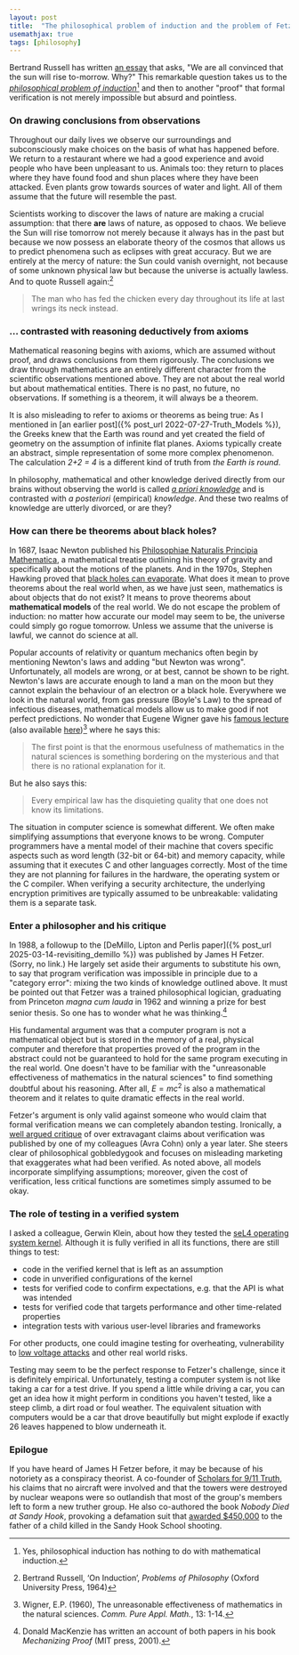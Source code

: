 ```yaml
---
layout: post
title:  "The philosophical problem of induction and the problem of Fetzer"
usemathjax: true 
tags: [philosophy]
---
```

Bertrand Russell has written [an essay](https://www.gutenberg.org/files/5827/5827-h/5827-h.htm#link2HCH0006) that asks,
"We are all convinced that the sun will rise to-morrow. Why?"
This remarkable question takes us to the [*philosophical problem of induction*](https://plato.stanford.edu/entries/induction-problem/)[^1]
and then to another "proof" that formal verification is not merely impossible 
but absurd and pointless.

[^1]: Yes, philosophical induction has nothing to do with mathematical induction.

### On drawing conclusions from observations

Throughout our daily lives we observe our surroundings and subconsciously
make choices on the basis of what has happened before.
We return to a restaurant where we had a good experience and avoid
people who have been unpleasant to us.
Animals too: they return to places where they have found food
and shun places where they have been attacked.
Even plants grow towards sources of water and light.
All of them assume that the future will resemble the past.

Scientists working to discover the laws of nature are making a crucial assumption:
that there **are** laws of nature, as opposed to chaos.
We believe the Sun will rise tomorrow not merely because it always has in the past
but because we now possess an elaborate theory of the cosmos
that allows us to predict phenomena such as eclipses with great accuracy.
But we are entirely at the mercy of nature:
the Sun could vanish overnight, not because of some unknown physical law
but because the universe is actually lawless.
And to quote Russell again:[^2]

> The man who has fed the chicken every day throughout its life at last wrings its neck instead.

[^2]: Bertrand Russell, ‘On Induction’, *Problems of Philosophy* (Oxford University Press, 1964)


### ... contrasted with reasoning deductively from axioms

Mathematical reasoning begins with axioms, which are assumed without proof,
and draws conclusions from them rigorously.
The conclusions we draw through mathematics are an entirely different character from the scientific observations mentioned above.
They are not about the real world but about mathematical entities.
There is no past, no future, no observations.
If something is a theorem, it will always be a theorem.

It is also misleading to refer to axioms or theorems as being true:
As I mentioned in [an earlier post]({% post_url 2022-07-27-Truth_Models %}),
the Greeks knew that the Earth was round and yet created the field of geometry
on the assumption of infinite flat planes.
Axioms typically create an abstract, simple representation of some more complex phenomenon.
The calculation *2+2 = 4* is a different kind of truth from *the Earth is round*.

In philosophy, mathematical and other knowledge derived 
directly from our brains without observing the world is called
[*a priori knowledge*](https://plato.stanford.edu/entries/apriori/)
and is contrasted with *a posteriori* (empirical) *knowledge*.
And these two realms of knowledge are utterly divorced, or are they?

### How can there be theorems about black holes?

In 1687, Isaac Newton published his
[Philosophiae Naturalis Principia Mathematica](https://plato.stanford.edu/entries/newton-principia/),
a mathematical treatise outlining his theory of gravity and specifically about the motions of the planets.
And in the 1970s, Stephen Hawking proved that 
[black holes can evaporate](https://www.scientificamerican.com/article/this-is-the-way-the-universe-ends-by-evaporating/).
What does it mean to prove theorems about the real world when, as we have just seen,
mathematics is about objects that do not exist?
It means to prove theorems about **mathematical models** of the real world.
We do not escape the problem of induction: no matter how accurate our model may seem to be,
the universe could simply go rogue tomorrow.
Unless we assume that the universe is lawful, we cannot do science at all.

Popular accounts of relativity or quantum mechanics 
often begin by mentioning Newton's laws and adding "but Newton was wrong".
Unfortunately, all models are wrong, or at best, cannot be shown to be right.
Newton's laws are accurate enough to land a man on the moon 
but they cannot explain the behaviour of an electron or a black hole.
Everywhere we look in the natural world, from gas pressure (Boyle's Law)
to the spread of infectious diseases, mathematical models allow us to make
good if not perfect predictions.
No wonder that Eugene Wigner gave his [famous lecture](https://doi.org/10.1002/cpa.3160130102)
(also available [here](/papers/unreasonable.pdf))[^3]
where he says this:

> The first point is that the enormous
> usefulness of mathematics in the natural sciences is something bordering on
> the mysterious and that there is no rational explanation for it.

But he also says this:

> Every empirical law has the disquieting quality that one does not
> know its limitations.

[^3]: Wigner, E.P. (1960), The unreasonable effectiveness of mathematics in the natural sciences. *Comm. Pure Appl. Math.*, 13: 1-14.

The situation in computer science is somewhat different.
We often make simplifying assumptions
that everyone knows to be wrong.
Computer programmers have a mental model of their machine
that covers specific aspects such as word length (32-bit or 64-bit)
and memory capacity, while assuming that it executes C and other languages correctly.
Most of the time they are not planning for failures in the hardware, 
the operating system or the C compiler.
When verifying a security architecture, 
the underlying encryption primitives are typically assumed to be unbreakable:
validating them is a separate task.

### Enter a philosopher and his critique

In 1988, a followup to the 
[DeMillo, Lipton and Perlis paper]({% post_url 2025-03-14-revisiting_demillo %}) 
was published by James H Fetzer. (Sorry, no link.)
He largely set aside their arguments to substitute his own,
to say that program verification was impossible in principle due to a "category error":
mixing the two kinds of knowledge outlined above.
It must be pointed out that Fetzer was a trained philosophical logician, 
graduating from Princeton *magna cum lauda* in 1962 and winning a prize for best senior thesis.
So one has to wonder what he was thinking.[^4]

[^4]: Donald MacKenzie has written an account of both papers in his book *Mechanizing Proof* (MIT press, 2001).

His fundamental argument was that a computer program is not a mathematical object
but is stored in the memory of a real, physical computer
and therefore that properties proved of the program in the abstract could not be guaranteed
to hold for the same program executing in the real world.
One doesn't have to be familiar with the
"unreasonable effectiveness of mathematics in the natural sciences"
to find something doubtful about his reasoning.
After all, $E=mc^2$ is also a mathematical theorem 
and it relates to quite dramatic effects in the real world.

Fetzer's argument is only valid against someone who would claim that formal verification
means we can completely abandon testing.
Ironically, a [well argued critique](https://rdcu.be/eeQ4E) of over extravagant claims
about verification was published by one of my colleagues (Avra Cohn)
only a year later. She steers clear of philosophical gobbledygook
and focuses on misleading marketing that exaggerates what had been verified.
As noted above, all models incorporate simplifying assumptions; 
moreover, given the cost of verification, 
less critical functions are sometimes simply assumed to be okay.

### The role of testing in a verified system

I asked a colleague, Gerwin Klein, about how they tested the 
[seL4 operating system kernel](https://sel4.systems).
Although it is fully verified in all its functions, there are still things to test:

- code in the verified kernel that is left as an assumption
- code in unverified configurations of the kernel
- tests for verified code to confirm expectations, e.g. that the API is what was intended
- tests for verified code that targets performance and other time-related properties
- integration tests with various user-level libraries and frameworks

For other products, one could imagine testing for overheating, 
vulnerability to [low voltage attacks](https://link.springer.com/chapter/10.1007/BFb0028165)
and other real world risks.

Testing may seem to be the perfect response to Fetzer's challenge, 
since it is definitely empirical.
Unfortunately, testing a computer system is not like taking a car for a test drive.
If you spend a little while driving a car, you can get an idea 
how it might perform in conditions you haven't tested,
like a steep climb, a dirt road or foul weather.
The equivalent situation with computers would be a car that drove beautifully
but might explode if exactly 26 leaves happened to blow underneath it.

### Epilogue

If you have heard of James H Fetzer before, 
it may be because of his notoriety as a conspiracy theorist.
A co-founder of [Scholars for 9/11 Truth](https://en.wikipedia.org/wiki/9/11_truth_movement#Scholars_for_9/11_Truth),
his claims that no aircraft were involved and 
that the towers were destroyed by nuclear weapons
were so outlandish that most of the group's members left to form a new truther group.
He also co-authored the book *Nobody Died at Sandy Hook*,
provoking a defamation suit that [awarded $450,000](https://www.bbc.co.uk/news/world-us-canada-50074652) to the father of a child 
killed in the Sandy Hook School shooting.
